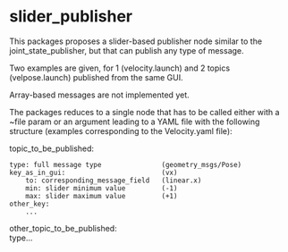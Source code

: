 # slider_publisher

This packages proposes a slider-based publisher node similar to the joint_state_publisher, but that can publish any type of message.

Two examples are given, for 1 (velocity.launch) and 2 topics (velpose.launch) published from the same GUI.

Array-based messages are not implemented yet.

The packages reduces to a single node that has to be called either with a ~file param or an argument leading to a YAML file with the following structure (examples corresponding to the Velocity.yaml file):

topic_to_be_published:  

    type: full message type               (geometry_msgs/Pose)  
    key_as_in_gui:                        (vx)  
        to: corresponding_message_field   (linear.x)  
        min: slider minimum value         (-1)  
        max: slider maximum value         (+1)  
    other_key:  
        ...
other_topic_to_be_published:  
    type...
